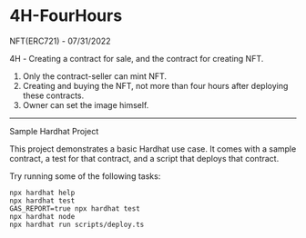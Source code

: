 # 4H-FourHours
NFT(ERC721) - 07/31/2022

4H - Сreating a contract for sale, and the contract for creating NFT.

1) Only the contract-seller can mint NFT.
2) Creating and buying the NFT, not more than four hours after deploying these contracts.
3) Owner can set the image himself.

---
Sample Hardhat Project

This project demonstrates a basic Hardhat use case. It comes with a sample contract, a test for that contract, and a script that deploys that contract.

Try running some of the following tasks:

```shell
npx hardhat help
npx hardhat test
GAS_REPORT=true npx hardhat test
npx hardhat node
npx hardhat run scripts/deploy.ts
```
